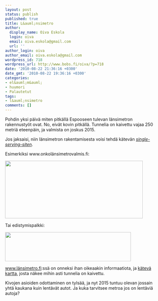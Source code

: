 ```yaml
---
layout: post
status: publish
published: true
title: L&auml;nsimetro
author:
  display_name: Oiva Eskola
  login: oiva
  email: oiva.eskola@gmail.com
  url: ''
author_login: oiva
author_email: oiva.eskola@gmail.com
wordpress_id: 718
wordpress_url: http://www.bobs.fi/oiva/?p=718
date: '2010-08-22 21:36:16 +0300'
date_gmt: '2010-08-22 19:36:16 +0300'
categories:
- el&auml;m&auml;
- huumori
- Palautetut
tags:
- l&auml;nsimetro
comments: []
---
```

<p>Pohdin yksi  p&auml;iv&auml; miten pitk&auml;ll&auml; Espooseen tulevan l&auml;nsimetron rakennusty&ouml;t ovat.  No, eiv&auml;t kovin pitk&auml;ll&auml;. Tunnelia on kaivettu vajaa 250 metri&auml;  eteenp&auml;in, ja valmista on joskus 2015.</p>
<p>Jos jaksaisi, niin l&auml;nsimetron rakentamisesta voisi tehd&auml; k&auml;tev&auml;n <em><a href="http://knowyourmeme.com/memes/single-serving-sites" target="_blank">single-serving-siten</a></em>.</p>
<p>Esimerkiksi www.onkol&auml;nsimetrovalmis.fi:</p>
<p><img class="alignnone size-full wp-image-719" title="onko_lansimetro_valmis" src="{{ site.baseurl }}/images/2010/09/onko_lansimetro_valmis.png" alt="" width="450" height="188" /></p>
<p>Tai edistymispalkki:</p>
<p><a href="{{ site.baseurl }}/images/2010/09/edistymispalkki.png"><img class="alignnone size-full wp-image-720" title="edistymispalkki" src="{{ site.baseurl }}/images/2010/09/edistymispalkki.png" alt="" width="411" height="95" /></a></p>
<p><a href="http://www.l%c3%a4nsimetro.fi/" target="_blank">www.l&auml;nsimetro.fi</a>:ss&auml; on onneksi ihan oikeaakin informaatiota, ja <a href="http://seuranta.lansimetro.fi/" target="_blank">k&auml;tev&auml; kartta</a>, josta n&auml;kee mihin asti tunnelia on kaivettu.</p>
<p>Kivojen asioiden odottaminen on tyls&auml;&auml;, ja nyt 2015 tuntuu olevan  jossain yht&auml; kaukana kuin lent&auml;v&auml;t autot. Ja kuka tarvitsee metroa jos  on lent&auml;vi&auml; autoja?</p>
